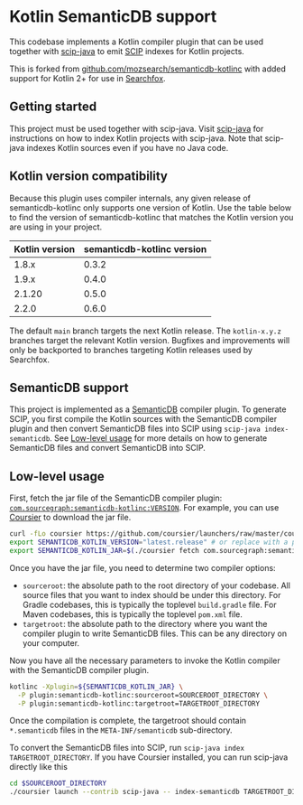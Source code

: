 # Kotlin SemanticDB support

This codebase implements a Kotlin compiler plugin that can be used together with
[scip-java](https://sourcegraph.github.io/scip-java) to emit
[SCIP](https://github.com/sourcegraph/scip) indexes for Kotlin projects.

This is forked from [github.com/mozsearch/semanticdb-kotlinc](https://github.com/mozsearch/semanticdb-kotlinc)
with added support for Kotlin 2+ for use in [Searchfox](https://searchfox.org).

## Getting started

This project must be used together with scip-java. Visit
[scip-java](https://sourcegraph.github.io/scip-java/) for instructions on how to
index Kotlin projects with scip-java. Note that scip-java indexes Kotlin sources
even if you have no Java code.

## Kotlin version compatibility

Because this plugin uses compiler internals, any given release of semanticdb-kotlinc
only supports one version of Kotlin. Use the table below to find the version of
semanticdb-kotlinc that matches the Kotlin version you are using in your project.

| Kotlin version | semanticdb-kotlinc version |
|----------------|----------------------------|
| 1.8.x          | 0.3.2                      |
| 1.9.x          | 0.4.0                      |
| 2.1.20         | 0.5.0                      |
| 2.2.0          | 0.6.0                      |

The default `main` branch targets the next Kotlin release. The `kotlin-x.y.z`
branches target the relevant Kotlin version. Bugfixes and improvements will only
be backported to branches targeting Kotlin releases used by Searchfox.

## SemanticDB support

This project is implemented as a
[SemanticDB](https://scalameta.org/docs/semanticdb/specification.html) compiler
plugin. To generate SCIP, you first compile the Kotlin sources with the
SemanticDB compiler plugin and then convert SemanticDB files into SCIP using
`scip-java index-semanticdb`. See [Low-level usage](#low-level-usage) for more
details on how to generate SemanticDB files and convert SemanticDB into SCIP.

## Low-level usage


First, fetch the jar file of the SemanticDB compiler plugin:
[`com.sourcegraph:semanticdb-kotlinc:VERSION`](https://mvnrepository.com/artifact/com.sourcegraph/semanticdb-kotlinc).
For example, you can use
[Coursier](https://get-coursier.io) to download the jar file.

```sh
curl -fLo coursier https://github.com/coursier/launchers/raw/master/coursier && chmod +x ./coursier
export SEMANTICDB_KOTLIN_VERSION="latest.release" # or replace with a particular version
export SEMANTICDB_KOTLIN_JAR=$(./coursier fetch com.sourcegraph:semanticdb-kotlinc:$SEMANTICDB_KOTLIN_VERSION)
```

Once you have the jar file, you need to determine two compiler options:

- `sourceroot`: the absolute path to the root directory of your codebase. All
  source files that you want to index should be under this directory. For Gradle
  codebases, this is typically the toplevel `build.gradle` file. For Maven
  codebases, this is typically the toplevel `pom.xml` file.
- `targetroot`: the absolute path to the directory where you want the compiler
plugin to write SemanticDB files. This can be any directory on your computer.

Now you have all the necessary parameters to invoke the Kotlin compiler with
the SemanticDB compiler plugin.

```sh
kotlinc -Xplugin=${SEMANTICDB_KOTLIN_JAR} \
  -P plugin:semanticdb-kotlinc:sourceroot=SOURCEROOT_DIRECTORY \
  -P plugin:semanticdb-kotlinc:targetroot=TARGETROOT_DIRECTORY
```

Once the compilation is complete, the targetroot should contain `*.semanticdb`
files in the `META-INF/semanticdb` sub-directory.

To convert the SemanticDB files into SCIP, run `scip-java index TARGETROOT_DIRECTORY`.
If you have Coursier installed, you can run scip-java directly like this

```sh
cd $SOURCEROOT_DIRECTORY
./coursier launch --contrib scip-java -- index-semanticdb TARGETROOT_DIRECTORY
```
